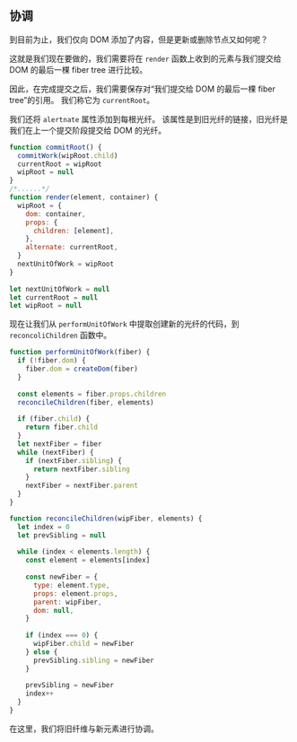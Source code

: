 ## 协调
到目前为止，我们仅向 DOM 添加了内容，但是更新或删除节点又如何呢？

这就是我们现在要做的，我们需要将在 `render` 函数上收到的元素与我们提交给 DOM 的最后一棵 fiber tree 进行比较。

因此，在完成提交之后，我们需要保存对“我们提交给 DOM 的最后一棵 fiber tree”的引用。 我们称它为 `currentRoot`。

我们还将 `alertnate` 属性添加到每根光纤。 该属性是到旧光纤的链接，旧光纤是我们在上一个提交阶段提交给 DOM 的光纤。
```js
function commitRoot() {
  commitWork(wipRoot.child)
  currentRoot = wipRoot
  wipRoot = null
}
​/*......*/
function render(element, container) {
  wipRoot = {
    dom: container,
    props: {
      children: [element],
    },
    alternate: currentRoot,
  }
  nextUnitOfWork = wipRoot
}
​
let nextUnitOfWork = null
let currentRoot = null
let wipRoot = null
```

现在让我们从 `performUnitOfWork` 中提取创建新的光纤的代码，到 `reconcoliChildren` 函数中。
```js
function performUnitOfWork(fiber) {
  if (!fiber.dom) {
    fiber.dom = createDom(fiber)
  }
​
  const elements = fiber.props.children
  reconcileChildren(fiber, elements)
​
  if (fiber.child) {
    return fiber.child
  }
  let nextFiber = fiber
  while (nextFiber) {
    if (nextFiber.sibling) {
      return nextFiber.sibling
    }
    nextFiber = nextFiber.parent
  }
}

function reconcileChildren(wipFiber, elements) {
  let index = 0
  let prevSibling = null
​
  while (index < elements.length) {
    const element = elements[index]
​
    const newFiber = {
      type: element.type,
      props: element.props,
      parent: wipFiber,
      dom: null,
    }
​
    if (index === 0) {
      wipFiber.child = newFiber
    } else {
      prevSibling.sibling = newFiber
    }
​
    prevSibling = newFiber
    index++
  }
}
```

在这里，我们将旧纤维与新元素进行协调。